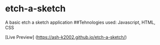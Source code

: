 # etch-a-sketch
A basic etch a sketch application
##Tehnologies used: Javascript, HTML, CSS

[Live Preview] (https://ash-k2002.github.io/etch-a-sketch/)
